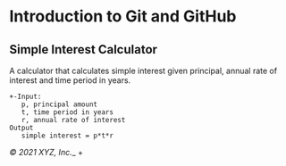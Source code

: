 # Introduction to Git and GitHub

## Simple Interest Calculator

A calculator that calculates simple interest given principal, annual rate of interest and time period in years.

```
+-Input:
   p, principal amount
   t, time period in years
   r, annual rate of interest
Output
   simple interest = p*t*r
```

_© 2021 XYZ, Inc.__
+
